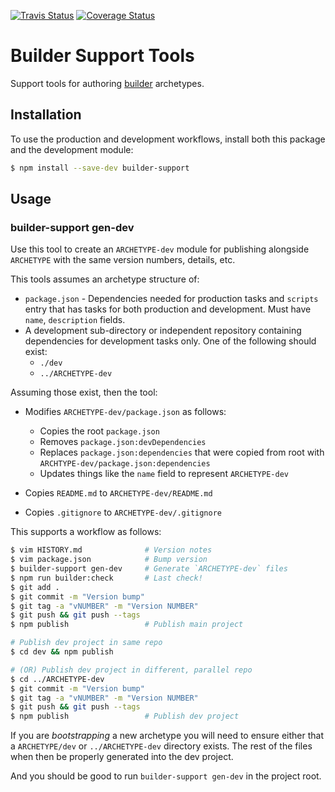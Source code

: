[![Travis Status][trav_img]][trav_site]
[![Coverage Status][cov_img]][cov_site]

Builder Support Tools
=====================

Support tools for authoring [builder][] archetypes.

## Installation

To use the production and development workflows, install both this package
and the development module:

```sh
$ npm install --save-dev builder-support
```

## Usage

### builder-support gen-dev

Use this tool to create an `ARCHETYPE-dev` module for publishing alongside
`ARCHETYPE` with the same version numbers, details, etc.

This tools assumes an archetype structure of:

* `package.json` - Dependencies needed for production tasks and `scripts` entry
  that has tasks for both production and development. Must have `name`,
  `description` fields.
* A development sub-directory or independent repository containing dependencies
  for development tasks only. One of the following should exist:
    * `./dev`
    * `../ARCHETYPE-dev`

Assuming those exist, then the tool:

* Modifies `ARCHETYPE-dev/package.json` as follows:
    * Copies the root `package.json`
    * Removes `package.json:devDependencies`
    * Replaces `package.json:dependencies` that were copied from root with
      `ARCHTYPE-dev/package.json:dependencies`
    * Updates things like the `name` field to represent `ARCHETYPE-dev`

* Copies `README.md` to `ARCHETYPE-dev/README.md`
* Copies `.gitignore` to `ARCHETYPE-dev/.gitignore`

This supports a workflow as follows:

```sh
$ vim HISTORY.md              # Version notes
$ vim package.json            # Bump version
$ builder-support gen-dev     # Generate `ARCHETYPE-dev` files
$ npm run builder:check       # Last check!
$ git add .
$ git commit -m "Version bump"
$ git tag -a "vNUMBER" -m "Version NUMBER"
$ git push && git push --tags
$ npm publish                 # Publish main project

# Publish dev project in same repo
$ cd dev && npm publish

# (OR) Publish dev project in different, parallel repo
$ cd ../ARCHETYPE-dev
$ git commit -m "Version bump"
$ git tag -a "vNUMBER" -m "Version NUMBER"
$ git push && git push --tags
$ npm publish                 # Publish dev project
```

If you are _bootstrapping_ a new archetype you will need to ensure either that
a `ARCHETYPE/dev` or `../ARCHETYPE-dev` directory exists. The rest of the files
when then be properly generated into the dev project.

And you should be good to run `builder-support gen-dev` in the project root.

[builder]: https://github.com/FormidableLabs/builder
[trav_img]: https://api.travis-ci.org/FormidableLabs/builder-support.svg
[trav_site]: https://travis-ci.org/FormidableLabs/builder-support
[cov]: https://coveralls.io
[cov_img]: https://img.shields.io/coveralls/FormidableLabs/builder-support.svg
[cov_site]: https://coveralls.io/r/FormidableLabs/builder-support
